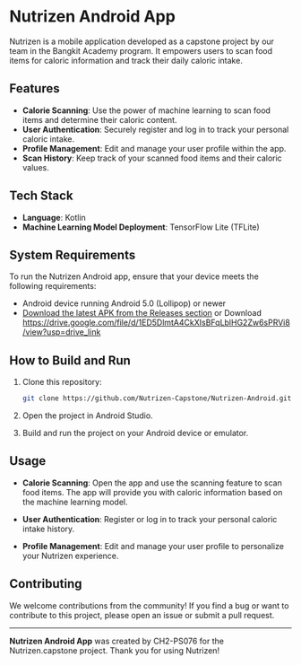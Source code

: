 # Nutrizen Android App

Nutrizen is a mobile application developed as a capstone project by our team in the Bangkit Academy program. It empowers users to scan food items for caloric information and track their daily caloric intake.

## Features

- **Calorie Scanning**: Use the power of machine learning to scan food items and determine their caloric content.
- **User Authentication**: Securely register and log in to track your personal caloric intake.
- **Profile Management**: Edit and manage your user profile within the app.
- **Scan History**: Keep track of your scanned food items and their caloric values.

## Tech Stack

- **Language**: Kotlin
- **Machine Learning Model Deployment**: TensorFlow Lite (TFLite)

## System Requirements

To run the Nutrizen Android app, ensure that your device meets the following requirements:

- Android device running Android 5.0 (Lollipop) or newer
- [Download the latest APK from the Releases section](https://github.com/Nutrizen-Capstone/Nutrizen-Android/releases) or Download https://drive.google.com/file/d/1ED5DlmtA4CkXIsBFqLblHG2Zw6sPRVi8/view?usp=drive_link

## How to Build and Run

1. Clone this repository:

   ```bash
   git clone https://github.com/Nutrizen-Capstone/Nutrizen-Android.git
   ```

2. Open the project in Android Studio.

3. Build and run the project on your Android device or emulator.

## Usage

- **Calorie Scanning**: Open the app and use the scanning feature to scan food items. The app will provide you with caloric information based on the machine learning model.

- **User Authentication**: Register or log in to track your personal caloric intake history.

- **Profile Management**: Edit and manage your user profile to personalize your Nutrizen experience.

## Contributing

We welcome contributions from the community! If you find a bug or want to contribute to this project, please open an issue or submit a pull request.


---

**Nutrizen Android App** was created by CH2-PS076 for the Nutrizen.capstone project. Thank you for using Nutrizen!
```
